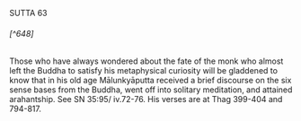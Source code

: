 SUTTA 63

###### [^648]
Those who have always wondered about the fate of the monk who almost left the Buddha to satisfy his metaphysical curiosity will be gladdened to know that in his old age Mālunkyāputta received a brief discourse on the six sense bases from the Buddha, went off into solitary
meditation, and attained arahantship. See SN 35:95/ iv.72-76. His verses are at Thag 399-404 and 794-817.

